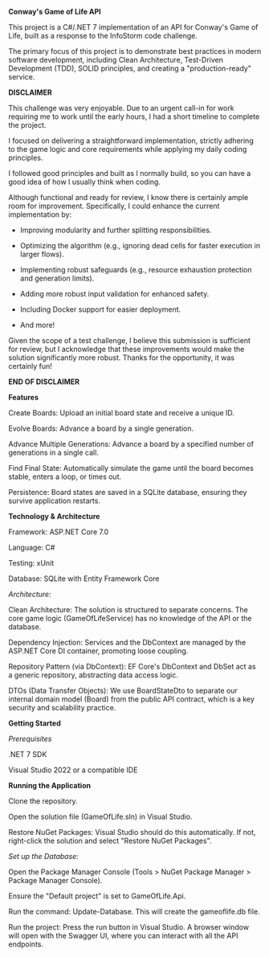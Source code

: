 ﻿**Conway's Game of Life API**

This project is a C#/.NET 7 implementation of an API for Conway's Game of Life, built as a response to the InfoStorm code challenge.

The primary focus of this project is to demonstrate best practices in modern software development, including Clean Architecture, Test-Driven Development (TDD), SOLID principles, and creating a "production-ready" service.

**DISCLAIMER**

This challenge was very enjoyable. Due to an urgent call-in for work requiring me to work until the early hours, I had a short timeline to complete the project.

I focused on delivering a straightforward implementation, strictly adhering to the game logic and core requirements while applying my daily coding principles.

I followed good principles and built as I normally build, so you can have a good idea of how I usually think when coding.

Although functional and ready for review, I know there is certainly ample room for improvement. Specifically, I could enhance the current implementation by:

 - Improving modularity and further splitting responsibilities.

 - Optimizing the algorithm (e.g., ignoring dead cells for faster execution in larger flows).

 - Implementing robust safeguards (e.g., resource exhaustion protection and generation limits).

 - Adding more robust input validation for enhanced safety.

 - Including Docker support for easier deployment.

 - And more!

Given the scope of a test challenge, I believe this submission is sufficient for review, but I acknowledge that these improvements would make the solution significantly more robust. Thanks for the opportunity, it was certainly fun!

**END OF DISCLAIMER**

**Features**

Create Boards: Upload an initial board state and receive a unique ID.

Evolve Boards: Advance a board by a single generation.

Advance Multiple Generations: Advance a board by a specified number of generations in a single call.

Find Final State: Automatically simulate the game until the board becomes stable, enters a loop, or times out.

Persistence: Board states are saved in a SQLite database, ensuring they survive application restarts.

**Technology & Architecture**

Framework: ASP.NET Core 7.0

Language: C#

Testing: xUnit

Database: SQLite with Entity Framework Core

_Architecture:_

Clean Architecture: The solution is structured to separate concerns. The core game logic (GameOfLifeService) has no knowledge of the API or the database.

Dependency Injection: Services and the DbContext are managed by the ASP.NET Core DI container, promoting loose coupling.

Repository Pattern (via DbContext): EF Core's DbContext and DbSet act as a generic repository, abstracting data access logic.

DTOs (Data Transfer Objects): We use BoardStateDto to separate our internal domain model (Board) from the public API contract, which is a key security and scalability practice.

**Getting Started**

_Prerequisites_

.NET 7 SDK

Visual Studio 2022 or a compatible IDE

**Running the Application**

Clone the repository.

Open the solution file (GameOfLife.sln) in Visual Studio.

Restore NuGet Packages: Visual Studio should do this automatically. If not, right-click the solution and select "Restore NuGet Packages".

_Set up the Database:_

Open the Package Manager Console (Tools > NuGet Package Manager > Package Manager Console).

Ensure the "Default project" is set to GameOfLife.Api.

Run the command: Update-Database. This will create the gameoflife.db file.

Run the project: Press the run button in Visual Studio. A browser window will open with the Swagger UI, where you can interact with all the API endpoints.

